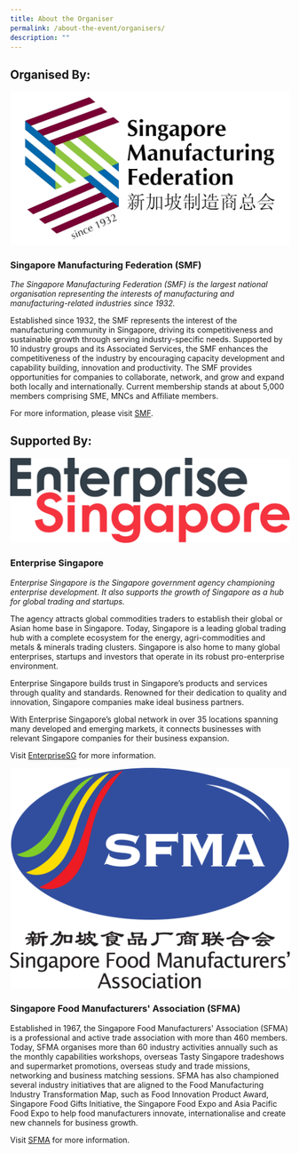 ```yaml
---
title: About the Organiser
permalink: /about-the-event/organisers/
description: ""
---
```

## Organised By:
![](/images/SMF-Logo_New-Version-transparent.png)
### Singapore Manufacturing Federation (SMF)

*The Singapore Manufacturing Federation (SMF) is the largest national organisation representing the interests of manufacturing and manufacturing-related industries since 1932.*

Established since 1932, the SMF represents the interest of the manufacturing community in Singapore, driving its competitiveness and sustainable growth through serving industry-specific needs. Supported by 10 industry groups and its Associated Services, the SMF enhances the competitiveness of the industry by encouraging capacity development and capability building, innovation and productivity. The SMF provides opportunities for companies to collaborate, network, and grow and expand both locally
and internationally. Current membership stands at about 5,000 members comprising SME, MNCs and Affiliate members.

For more information, please visit [SMF](https://www.smfederation.org.sg/). 

## Supported By:

![](/images/ESG-Logo-Pantone.png)

### Enterprise Singapore

*Enterprise Singapore is the Singapore government agency championing enterprise development. It also supports the growth of Singapore as a hub for global trading and startups.*

The agency attracts global commodities traders to establish their global or Asian home base in Singapore. Today, Singapore is a leading global trading hub with a complete ecosystem for the energy, agri-commodities and metals & minerals trading clusters. Singapore is also home to many global enterprises, startups and investors that operate in its robust pro-enterprise environment.

Enterprise Singapore builds trust in Singapore’s products and services through quality and standards. Renowned for their dedication to quality and innovation, Singapore companies make ideal business partners.

With Enterprise Singapore’s global network in over 35 locations spanning many developed and emerging markets, it connects businesses with relevant Singapore companies for their business expansion.

Visit [EnterpriseSG](https://www.enterprisesg.gov.sg/) for more information.

![](/images/New%20SFMA%20Logo.jpg)

### Singapore Food Manufacturers' Association (SFMA)

Established in 1967, the Singapore Food Manufacturers' Association (SFMA) is a professional and active trade association with more than 460 members. Today, SFMA organises more than 60 industry activities annually such as the monthly capabilities workshops, overseas Tasty Singapore tradeshows and supermarket promotions, overseas study and trade missions, networking and business matching sessions. SFMA has also championed several industry initiatives that are aligned to the Food Manufacturing Industry Transformation Map, such as Food
Innovation Product Award, Singapore Food Gifts Initiative, the Singapore Food Expo and Asia Pacific Food Expo to help food manufacturers innovate, internationalise and create new channels for business growth.

Visit [SFMA](http://www.sfma.org.sg/) for more information.